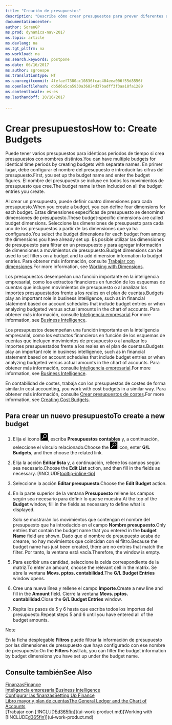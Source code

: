 ```yaml
---
title: "Creación de presupuestos"
description: "Describe cómo crear presupuestos para prever diferentes actividades financieras y asigne dimensiones para fines de inteligencia empresarial."
documentationcenter: 
author: SorenGP
ms.prod: dynamics-nav-2017
ms.topic: article
ms.devlang: na
ms.tgt_pltfrm: na
ms.workload: na
ms.search.keywords: postpone
ms.date: 06/16/2017
ms.author: sgroespe
ms.translationtype: HT
ms.sourcegitcommit: 4fefaef7380ac10836fcac404eea006f55d8556f
ms.openlocfilehash: db5d6a5ca5930a36824d37badff3f3aa18fa1289
ms.contentlocale: es-es
ms.lasthandoff: 10/16/2017

---
```

# <a name="how-to-create--budgets"></a><span data-ttu-id="caea3-103">Crear presupuestos</span><span class="sxs-lookup"><span data-stu-id="caea3-103">How to: Create  Budgets</span></span>
<span data-ttu-id="caea3-104">Puede tener varios presupuestos para idénticos periodos de tiempo si crea presupuestos con nombres distintos.</span><span class="sxs-lookup"><span data-stu-id="caea3-104">You can have multiple budgets for identical time periods by creating budgets with separate names.</span></span> <span data-ttu-id="caea3-105">En primer lugar, debe configurar el nombre del presupuesto e introducir las cifras del presupuesto.</span><span class="sxs-lookup"><span data-stu-id="caea3-105">First, you set up the budget name and enter the budget figures.</span></span> <span data-ttu-id="caea3-106">El nombre del presupuesto se incluye en todos los movimientos de presupuesto que cree.</span><span class="sxs-lookup"><span data-stu-id="caea3-106">The budget name is then included on all the budget entries you create.</span></span>  

 <span data-ttu-id="caea3-107">Al crear un presupuesto, puede definir cuatro dimensiones para cada presupuesto.</span><span class="sxs-lookup"><span data-stu-id="caea3-107">When you create a budget, you can define four dimensions for each budget.</span></span> <span data-ttu-id="caea3-108">Estas dimensiones específicas de presupuesto se denominan dimensiones de presupuesto.</span><span class="sxs-lookup"><span data-stu-id="caea3-108">These budget-specific dimensions are called budget dimensions.</span></span> <span data-ttu-id="caea3-109">Seleccione las dimensiones de presupuesto para cada uno de los presupuestos a partir de las dimensiones que ya ha configurado.</span><span class="sxs-lookup"><span data-stu-id="caea3-109">You select the budget dimensions for each budget from among the dimensions you have already set up.</span></span> <span data-ttu-id="caea3-110">Es posible utilizar las dimensiones de presupuesto para filtrar en un presupuesto y para agregar información de dimensiones a movimientos de presupuesto.</span><span class="sxs-lookup"><span data-stu-id="caea3-110">Budget dimensions can be used to set filters on a budget and to add dimension information to budget entries.</span></span> <span data-ttu-id="caea3-111">Para obtener más información, consulte [Trabajar con dimensiones](finance-dimensions.md).</span><span class="sxs-lookup"><span data-stu-id="caea3-111">For more information, see [Working with Dimensions](finance-dimensions.md).</span></span>

 <span data-ttu-id="caea3-112">Los presupuestos desempeñan una función importante en la inteligencia empresarial, como los extractos financieros en función de los esquemas de cuentas que incluyen movimientos de presupuesto o al analizar los importes presupuestados frente a los reales en el plan de cuentas.</span><span class="sxs-lookup"><span data-stu-id="caea3-112">Budgets play an important role in business intelligence, such as in financial statement based on account schedules that include budget entries or when analyzing budgeted versus actual amounts in the chart of accounts.</span></span> <span data-ttu-id="caea3-113">Para obtener más información, consulte [Inteligencia empresarial](bi.md).</span><span class="sxs-lookup"><span data-stu-id="caea3-113">For more information, see [Business Intelligence](bi.md).</span></span>

 <span data-ttu-id="caea3-114">Los presupuestos desempeñan una función importante en la inteligencia empresarial, como los extractos financieros en función de los esquemas de cuentas que incluyen movimientos de presupuesto o al analizar los importes presupuestados frente a los reales en el plan de cuentas.</span><span class="sxs-lookup"><span data-stu-id="caea3-114">Budgets play an important role in business intelligence, such as in financial statement based on account schedules that include budget entries or when analyzing budgeted versus actual amounts in the chart of accounts.</span></span> <span data-ttu-id="caea3-115">Para obtener más información, consulte [Inteligencia empresarial](bi.md).</span><span class="sxs-lookup"><span data-stu-id="caea3-115">For more information, see [Business Intelligence](bi.md).</span></span>

<span data-ttu-id="caea3-116">En contabilidad de costes, trabaja con los presupuestos de costes de forma similar.</span><span class="sxs-lookup"><span data-stu-id="caea3-116">In cost accounting, you work with cost budgets in a similar way.</span></span> <span data-ttu-id="caea3-117">Para obtener más información, consulte [Crear presupuestos de costes](finance-create-cost-budgets.md).</span><span class="sxs-lookup"><span data-stu-id="caea3-117">For more information, see [Creating Cost Budgets](finance-create-cost-budgets.md).</span></span>    

## <a name="to-create-a-new-budget"></a><span data-ttu-id="caea3-118">Para crear un nuevo presupuesto</span><span class="sxs-lookup"><span data-stu-id="caea3-118">To create a new budget</span></span>  

1. <span data-ttu-id="caea3-119">Elija el icono ![Buscar página o informe](media/ui-search/search_small.png "icono Buscar página o informe"), escriba **Presupuestos contables** y, a continuación, seleccione el vínculo relacionado.</span><span class="sxs-lookup"><span data-stu-id="caea3-119">Choose the ![Search for Page or Report](media/ui-search/search_small.png "Search for Page or Report icon") icon, enter **G/L Budgets**, and then choose the related link.</span></span>  
2. <span data-ttu-id="caea3-120">Elija la acción **Editar lista** y, a continuación, rellene los campos según sea necesario.</span><span class="sxs-lookup"><span data-stu-id="caea3-120">Choose the **Edit List** action, and then fill in the fields as necessary.</span></span> [!INCLUDE[tooltip-inline-tip](includes/tooltip-inline-tip_md.md)]  
3. <span data-ttu-id="caea3-121">Seleccione la acción **Editar presupuesto**.</span><span class="sxs-lookup"><span data-stu-id="caea3-121">Choose the **Edit Budget** action.</span></span>
4. <span data-ttu-id="caea3-122">En la parte superior de la ventana **Presupuesto** rellene los campos según sea necesario para definir lo que se muestra.</span><span class="sxs-lookup"><span data-stu-id="caea3-122">At the top of the **Budget** window, fill in the fields as necessary to define what is displayed.</span></span>  

    <span data-ttu-id="caea3-123">Solo se mostrarán los movimientos que contengan el nombre del presupuesto que ha introducido en el campo **Nombre presupuesto**.</span><span class="sxs-lookup"><span data-stu-id="caea3-123">Only entries that contain the budget name that you entered in the **budget Name** field are shown.</span></span> <span data-ttu-id="caea3-124">Dado que el nombre de presupuesto acaba de crearse, no hay movimientos que coincidan con el filtro.</span><span class="sxs-lookup"><span data-stu-id="caea3-124">Because the budget name has just been created, there are no entries that match the filter.</span></span> <span data-ttu-id="caea3-125">Por tanto, la ventana está vacía.</span><span class="sxs-lookup"><span data-stu-id="caea3-125">Therefore, the window is empty.</span></span>  
5. <span data-ttu-id="caea3-126">Para escribir una cantidad, seleccione la celda correspondiente de la matriz.</span><span class="sxs-lookup"><span data-stu-id="caea3-126">To enter an amount, choose the relevant cell in the matrix.</span></span> <span data-ttu-id="caea3-127">Se abre la ventana **Movs. pptos. contabilidad**.</span><span class="sxs-lookup"><span data-stu-id="caea3-127">The **G/L Budget Entries** window opens.</span></span>  
6. <span data-ttu-id="caea3-128">Cree una nueva línea y rellene el campo **Importe**.</span><span class="sxs-lookup"><span data-stu-id="caea3-128">Create a new line and fill in the **Amount** field.</span></span> <span data-ttu-id="caea3-129">Cierre la ventana **Movs. pptos. contabilidad**.</span><span class="sxs-lookup"><span data-stu-id="caea3-129">Close the **G/L Budget Entries** window.</span></span>  
7. <span data-ttu-id="caea3-130">Repita los pasos de 5 y 6 hasta que escriba todos los importes del presupuesto.</span><span class="sxs-lookup"><span data-stu-id="caea3-130">Repeat steps 5 and 6 until you have entered all of the budget amounts.</span></span>  

> [!NOTE]  
>  <span data-ttu-id="caea3-131">En la ficha desplegable **Filtros** puede filtrar la información de presupuesto por las dimensiones de presupuesto que haya configurado con ese nombre de presupuesto.</span><span class="sxs-lookup"><span data-stu-id="caea3-131">On the **Filters** FastTab, you can filter the budget information by budget dimensions you have set up under the budget name.</span></span>   

## <a name="see-also"></a><span data-ttu-id="caea3-132">Consulte también</span><span class="sxs-lookup"><span data-stu-id="caea3-132">See Also</span></span>
[<span data-ttu-id="caea3-133">Finanzas</span><span class="sxs-lookup"><span data-stu-id="caea3-133">Finance</span></span>](finance.md)  
[<span data-ttu-id="caea3-134">Inteligencia empresarial</span><span class="sxs-lookup"><span data-stu-id="caea3-134">Business Intelligence</span></span>](bi.md)  
[<span data-ttu-id="caea3-135">Configurar las finanzas</span><span class="sxs-lookup"><span data-stu-id="caea3-135">Setting Up Finance</span></span>](finance-setup-finance.md)  
[<span data-ttu-id="caea3-136">Libro mayor y plan de cuentas</span><span class="sxs-lookup"><span data-stu-id="caea3-136">The General Ledger and the Chart of Accounts</span></span>](finance-general-ledger.md)  
<span data-ttu-id="caea3-137">[Trabajar con [!INCLUDE[d365fin](includes/d365fin_md.md)]](ui-work-product.md)</span><span class="sxs-lookup"><span data-stu-id="caea3-137">[Working with [!INCLUDE[d365fin](includes/d365fin_md.md)]](ui-work-product.md)</span></span>  

